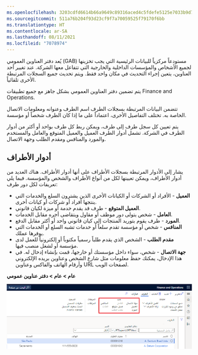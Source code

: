 ```yaml
---
ms.openlocfilehash: 3203cdfd6614b66a9649c89316aced4c5fdefe5125e7033b9d7d8cd0bdac0347
ms.sourcegitcommit: 511a76b204f93d23cf9f7a70059525f79170f6bb
ms.translationtype: HT
ms.contentlocale: ar-SA
ms.lasthandoff: 08/11/2021
ms.locfileid: "7078974"
---
```

يُعد دفتر العناوين العمومي (GAB) مستودعاً مركزياً للبيانات الرئيسية التي يجب تخزينها لجميع الأشخاص والمؤسسات الداخلية والخارجية التي تتفاعل معها الشركة. عند تغيير أحد العناوين، يتعين إجراء التحديث في مكان واحد فقط. ويتم تحديث جميع السجلات المرتبطة الأخرى تلقائياً.

يتم تضمين دفتر العناوين العمومي بشكل جاهز مع جميع تطبيقات Finance and Operations.

تتضمن البيانات المرتبطة بسجلات الطرف اسم الطرف وعنوانه ومعلومات الاتصال الخاصة به. تختلف التفاصيل الأخرى، اعتماداً على ما إذا كان الطرف شخصاً أو مؤسسة. 

يتم تعيين كل سجل طرف إلى طرف، ويمكن ربط كل طرف بواحد أو أكثر من أدوار الطرف في الشركة. تشمل أدوار الطرف العميل والعميل المتوقع والعامل والمستخدم والمورد والمنافس ومقدم الطلب وجهة الاتصال. 

## <a name="party-roles"></a>أدوار الأطراف

يشار إلى الأدوار المرتبطة بسجلات الأطراف على أنها أدوار الأطراف. هناك العديد من أدوار الأطراف، ويمكن تعيينها لكل من أنواع الأطراف والشخص والمؤسسة. فيما يلي تعريفات لكل دور طرف:

- **العميل** - الأفراد أو الشركات أو الكيانات الأخرى الذين يشترون السلع والخدمات التي ينتجها أفراد أو شركات أو كيانات أخرى.
- **العميل المتوقع** - طرف قد يقدم خدمة أو ميزة لكيان قانوني.
- **العامل** - شخص يتولى دور موظف أو مقاول ويتقاضى أجره مقابل الخدمات.
- **المورد** - طرف يقوم بتوريد المنتجات إلى كيان قانوني واحد أو أكثر مقابل الدفع.
- **المنافس** - شخص أو مؤسسة تقدم سلعاً أو خدمات تشبه السلع أو الخدمات التي يوفرها عملك.
- **مقدم الطلب** - الشخص الذي يقدم طلباً رسمياً مكتوباً أو إلكترونياً للعمل لدى مؤسسة أو لشغل منصب فيها.
- **جهة الاتصال** - شخص، سواء داخل مؤسستك أو خارجها، قمت بإنشاء إدخال له. في هذا الإدخال، يمكنك حفظ معلومات مثل شارع الشخص وعناوين بريده الإلكتروني وأرقام الهاتف والفاكس وعناوين URL لصفحات الويب.

**عام > عام > دفتر عناوين عمومي** 

![لقطة شاشة لدفتر العناوين العمومي مع تمييز طرف جديد.](../media/gab-2.png)